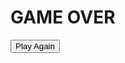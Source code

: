 <head>
    <script src="/dist/main.js"></script>
    <link rel="stylesheet" href="index.css">
</head>

<body>
    <div id="game-over-overlay"></div>
    <canvas id="game-canvas" width="500" height="500"></canvas>
    <div id="game-over">
      <h1>GAME OVER</h1>
      <button id="play-again">Play Again</button>
    </div>
</body>
